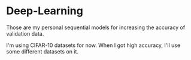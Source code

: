 # Deep-Learning

Those are my personal sequential models for increasing the accuracy of validation data.

I'm using CIFAR-10 datasets for now. When I got high accuracy, I'll use some different datasets on it.
